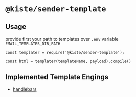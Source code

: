 # `@kiste/sender-template`


## Usage

provide first your path to templates over `.env` variable `EMAIL_TEMPLATES_DIR_PATH`

```
const templater = require('@kiste/sender-template');

const html = templater(templateName, payload).compile()
```


## Implemented Template Engings

- [handlebars](http://handlebarsjs.com/)
